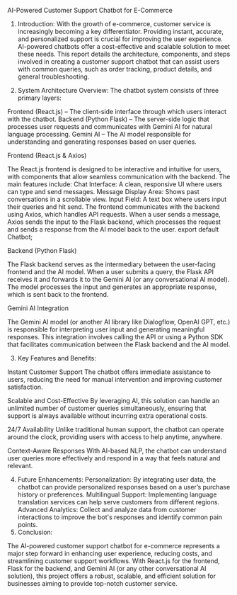 AI-Powered Customer Support Chatbot for E-Commerce

1. Introduction:
With the growth of e-commerce, customer service is increasingly becoming a key differentiator. Providing instant, accurate, and personalized support is crucial for improving the user experience. AI-powered chatbots offer a cost-effective and scalable solution to meet these needs. This report details the architecture, components, and steps involved in creating a customer support chatbot that can assist users with common queries, such as order tracking, product details, and general troubleshooting.

2. System Architecture Overview:
The chatbot system consists of three primary layers:

Frontend (React.js) – The client-side interface through which users interact with the chatbot.
Backend (Python Flask) – The server-side logic that processes user requests and communicates with Gemini AI for natural language processing.
Gemini AI – The AI model responsible for understanding and generating responses based on user queries.

Frontend (React.js & Axios)

The React.js frontend is designed to be interactive and intuitive for users, with components that allow seamless communication with the backend. The main features include:
Chat Interface: A clean, responsive UI where users can type and send messages.
Message Display Area: Shows past conversations in a scrollable view.
Input Field: A text box where users input their queries and hit send.
The frontend communicates with the backend using Axios, which handles API requests. When a user sends a message, Axios sends the input to the Flask backend, which processes the request and sends a response from the AI model back to the user.
export default Chatbot;

Backend (Python Flask)

The Flask backend serves as the intermediary between the user-facing frontend and the AI model. When a user submits a query, the Flask API receives it and forwards it to the Gemini AI (or any conversational AI model). The model processes the input and generates an appropriate response, which is sent back to the frontend.

Gemini AI Integration

The Gemini AI model (or another AI library like Dialogflow, OpenAI GPT, etc.) is responsible for interpreting user input and generating meaningful responses. This integration involves calling the API or using a Python SDK that facilitates communication between the Flask backend and the AI model.

3. Key Features and Benefits:

Instant Customer Support
The chatbot offers immediate assistance to users, reducing the need for manual intervention and improving customer satisfaction.

Scalable and Cost-Effective
By leveraging AI, this solution can handle an unlimited number of customer queries simultaneously, ensuring that support is always available without incurring extra operational costs.

24/7 Availability
Unlike traditional human support, the chatbot can operate around the clock, providing users with access to help anytime, anywhere.

Context-Aware Responses
With AI-based NLP, the chatbot can understand user queries more effectively and respond in a way that feels natural and relevant.

4. Future Enhancements:
Personalization: By integrating user data, the chatbot can provide personalized responses based on a user’s purchase history or preferences.
Multilingual Support: Implementing language translation services can help serve customers from different regions.
Advanced Analytics: Collect and analyze data from customer interactions to improve the bot's responses and identify common pain points.
5. Conclusion:

The AI-powered customer support chatbot for e-commerce represents a major step forward in enhancing user experience, reducing costs, and streamlining customer support workflows. With React.js for the frontend, Flask for the backend, and Gemini AI (or any other conversational AI solution), this project offers a robust, scalable, and efficient solution for businesses aiming to provide top-notch customer service. 
